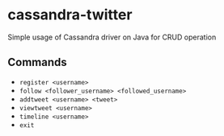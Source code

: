 # cassandra-twitter
Simple usage of Cassandra driver on Java for CRUD operation

## Commands
- `register <username>`
- `follow <follower_username> <followed_username>`
- `addtweet <username> <tweet>`
- `viewtweet <username>`
- `timeline <username>`
- `exit`

